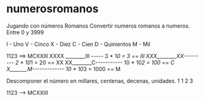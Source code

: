 # numerosromanos
Jugando con números Romanos
Convertir numeros romanos a numeros. Entre 0 y 3999

I - Uno
V - Cinco
X - Diez
C - Cien
D - Quinientos
M - Mil

1123 ==> MCXXIII
XXXX ________III ----- 3 * 1*0 = 3 == III
XXX________XX--------- 2 * 10*1 = 20 == XX
XX________C----------- 10 * 10*2 = 100 == C
X_______M------------- 10 * 10*3 = 1000 == M


Descomponer el número en millares, centenas, decenas, unidades.
1
1
2
3




1123 --> MCXXIII
